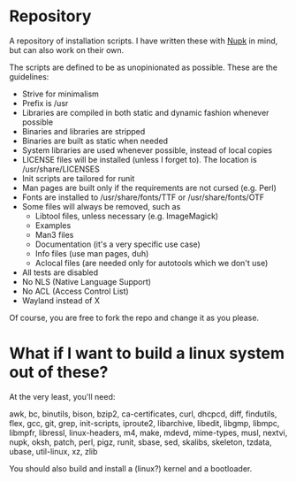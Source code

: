 # Repository
A repository of installation scripts. I have written these with [Nupk](https://github.com/Skimmeroni/Nupk) in mind,
but can also work on their own.

The scripts are defined to be as unopinionated as possible.
These are the guidelines:

+ Strive for minimalism
+ Prefix is /usr
+ Libraries are compiled in both static and dynamic fashion whenever possible
+ Binaries and libraries are stripped
+ Binaries are built as static when needed
+ System libraries are used whenever possible, instead of local copies
+ LICENSE files will be installed (unless I forget to). The location is /usr/share/LICENSES
+ Init scripts are tailored for runit
+ Man pages are built only if the requirements are not cursed (e.g. Perl)
+ Fonts are installed to /usr/share/fonts/TTF or /usr/share/fonts/OTF
+ Some files will always be removed, such as
  + Libtool files, unless necessary (e.g. ImageMagick)
  + Examples
  + Man3 files
  + Documentation (it's a very specific use case)
  + Info files (use man pages, duh)
  + Aclocal files (are needed only for autotools which we don't use)
+ All tests are disabled
+ No NLS (Native Language Support)
+ No ACL (Access Control List)
+ Wayland instead of X

Of course, you are free to fork the repo and change it as you please.

# What if I want to build a linux system out of these?
At the very least, you'll need:

awk, bc, binutils, bison, bzip2, ca-certificates, curl, dhcpcd, diff,
findutils, flex, gcc, git, grep, init-scripts, iproute2, libarchive,
libedit, libgmp, libmpc, libmpfr, libressl, linux-headers, m4, make,
mdevd, mime-types, musl, nextvi, nupk, oksh, patch, perl, pigz, runit,
sbase, sed, skalibs, skeleton, tzdata, ubase, util-linux, xz, zlib

You should also build and install a (linux?) kernel and a bootloader.
